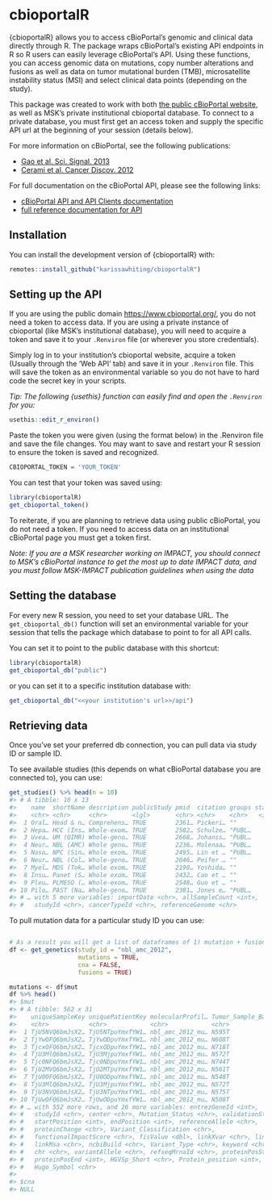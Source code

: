 
<!-- README.md is generated from README.Rmd. Please edit that file -->

# cbioportalR

{cbioportalR} allows you to access cBioPortal’s genomic and clinical
data directly through R. The package wraps cBioPortal’s existing API
endpoints in R so R users can easily leverage cBioPortal’s API. Using
these functions, you can access genomic data on mutations, copy number
alterations and fusions as well as data on tumor mutational burden
(TMB), microsatellite instability status (MSI) and select clinical data
points (depending on the study).

This package was created to work with both [the public cBioPortal
website](https://www.cbioportal.org/), as well as MSK’s private
institutional cbioportal database. To connect to a private database, you
must first get an access token and supply the specific API url at the
beginning of your session (details below).

For more information on cBioPortal, see the following publications:

  - [Gao et al. Sci.
    Signal. 2013](https://pubmed.ncbi.nlm.nih.gov/23550210/)
  - [Cerami et al. Cancer
    Discov. 2012](https://cancerdiscovery.aacrjournals.org/content/2/5/401.abstract)

For full documentation on the cBioPortal API, please see the following
links:

  - [cBioPortal API and API Clients
    documentation](https://docs.cbioportal.org/6.-web-api-and-clients/api-and-api-clients)
  - [full reference documentation for
    API](https://www.cbioportal.org/api/swagger-ui.html#/)

## Installation

You can install the development version of {cbioportalR} with:

``` r
remotes::install_github("karissawhiting/cbioportalR")
```

## Setting up the API

If you are using the public domain <https://www.cbioportal.org/>, you do
not need a token to access data. If you are using a private instance of
cbioportal (like MSK’s institutional database), you will need to acquire
a token and save it to your `.Renviron` file (or wherever you store
credentials).

Simply log in to your institution’s cbioportal website, acquire a token
(Usually through the ‘Web API’ tab) and save it in your `.Renviron`
file. This will save the token as an environmental variable so you do
not have to hard code the secret key in your scripts.

*Tip: The following {usethis} function can easily find and open the
`.Renviron` for you:*

``` r
usethis::edit_r_environ()
```

Paste the token you were given (using the format below) in the .Renviron
file and save the file changes. You may want to save and restart your R
session to ensure the token is saved and recognized.

``` r
CBIOPORTAL_TOKEN = 'YOUR_TOKEN'
```

You can test that your token was saved using:

``` r
library(cbioportalR)
get_cbioportal_token()
```

To reiterate, if you are planning to retrieve data using public
cBioPortal, you do not need a token. If you need to access data on an
institutional cBioPortal page you must get a token first.

*Note: If you are a MSK researcher working on IMPACT, you should connect
to MSK’s cBioPortal instance to get the most up to date IMPACT data, and
you must follow MSK-IMPACT publication guidelines when using the data*

## Setting the database

For every new R session, you need to set your database URL. The
`get_cbioportal_db()` function will set an environmental variable for
your session that tells the package which database to point to for all
API calls.

You can set it to point to the public database with this shortcut:

``` r
library(cbioportalR)
get_cbioportal_db("public")
```

or you can set it to a specific institution database with:

``` r
get_cbioportal_db("<<your institution's url>>/api")
```

## Retrieving data

Once you’ve set your preferred db connection, you can pull data via
study ID or sample ID.

To see available studies (this depends on what cBioPortal database you
are connected to), you can use:

``` r
get_studies() %>% head(n = 10)
#> # A tibble: 10 x 13
#>    name  shortName description publicStudy pmid  citation groups status
#>    <chr> <chr>     <chr>       <lgl>       <chr> <chr>    <chr>   <int>
#>  1 Oral… Head & n… Comprehens… TRUE        2361… Pickeri… ""          0
#>  2 Hepa… HCC (Ins… Whole-exom… TRUE        2582… Schulze… "PUBL…      0
#>  3 Uvea… UM (QIMR) Whole-geno… TRUE        2668… Johanss… "PUBL…      0
#>  4 Neur… NBL (AMC) Whole geno… TRUE        2236… Molenaa… "PUBL…      0
#>  5 Naso… NPC (Sin… Whole exom… TRUE        2495… Lin et … "PUBL…      0
#>  6 Neur… NBL (Col… Whole-geno… TRUE        2646… Peifer … ""          0
#>  7 Myel… MDS (Tok… Whole exom… TRUE        2190… Yoshida… ""          0
#>  8 Insu… Panet (S… Whole exom… TRUE        2432… Cao et … ""          0
#>  9 Pleu… PLMESO (… Whole-exom… TRUE        2548… Guo et … ""          0
#> 10 Pilo… PAST (Na… Whole-geno… TRUE        2381… Jones e… "PUBL…      0
#> # … with 5 more variables: importDate <chr>, allSampleCount <int>,
#> #   studyId <chr>, cancerTypeId <chr>, referenceGenome <chr>
```

To pull mutation data for a particular study ID you can use:

``` r

# As a result you will get a list of dataframes of 1) mutation + fusion and 2) cna.
df <- get_genetics(study_id = "nbl_amc_2012",
                   mutations = TRUE, 
                   cna = FALSE, 
                   fusions = TRUE)

mutations <- df$mut 
df %>% head()
#> $mut
#> # A tibble: 562 x 31
#>    uniqueSampleKey uniquePatientKey molecularProfil… Tumor_Sample_Ba… patientId
#>    <chr>           <chr>            <chr>            <chr>            <chr>    
#>  1 TjU5NVQ6bmJsX2… TjU5NTpuYmxfYW1… nbl_amc_2012_mu… N595T            N595     
#>  2 TjYwOFQ6bmJsX2… TjYwODpuYmxfYW1… nbl_amc_2012_mu… N608T            N608     
#>  3 TjcxOFQ6bmJsX2… TjcxODpuYmxfYW1… nbl_amc_2012_mu… N718T            N718     
#>  4 TjU3MlQ6bmJsX2… TjU3MjpuYmxfYW1… nbl_amc_2012_mu… N572T            N572     
#>  5 Tjc0NFQ6bmJsX2… Tjc0NDpuYmxfYW1… nbl_amc_2012_mu… N744T            N744     
#>  6 TjU2MVQ6bmJsX2… TjU2MTpuYmxfYW1… nbl_amc_2012_mu… N561T            N561     
#>  7 TjU0OFQ6bmJsX2… TjU0ODpuYmxfYW1… nbl_amc_2012_mu… N548T            N548     
#>  8 TjU3MlQ6bmJsX2… TjU3MjpuYmxfYW1… nbl_amc_2012_mu… N572T            N572     
#>  9 TjU3NVQ6bmJsX2… TjU3NTpuYmxfYW1… nbl_amc_2012_mu… N575T            N575     
#> 10 TjUwOFQ6bmJsX2… TjUwODpuYmxfYW1… nbl_amc_2012_mu… N508T            N508     
#> # … with 552 more rows, and 26 more variables: entrezGeneId <int>,
#> #   studyId <chr>, center <chr>, Mutation_Status <chr>, validationStatus <chr>,
#> #   startPosition <int>, endPosition <int>, referenceAllele <chr>,
#> #   proteinChange <chr>, Variant_Classification <chr>,
#> #   functionalImpactScore <chr>, fisValue <dbl>, linkXvar <chr>, linkPdb <chr>,
#> #   linkMsa <chr>, ncbiBuild <chr>, Variant_Type <chr>, keyword <chr>,
#> #   chr <chr>, variantAllele <chr>, refseqMrnaId <chr>, proteinPosStart <int>,
#> #   proteinPosEnd <int>, HGVSp_Short <chr>, Protein_position <int>,
#> #   Hugo_Symbol <chr>
#> 
#> $cna
#> NULL
```

